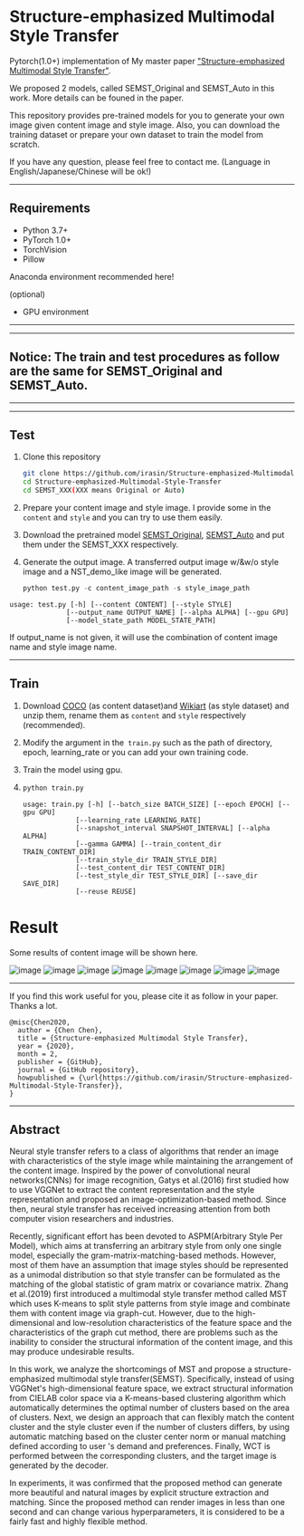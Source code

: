 # Structure-emphasized Multimodal Style Transfer
Pytorch(1.0+) implementation of My master paper ["Structure-emphasized Multimodal Style Transfer"](https://drive.google.com/open?id=1TbbuokSGiPBaHcCwlxA7dHIfNKcTDZ9N).

We proposed 2 models, called SEMST_Original and SEMST_Auto in this work. More details can be founed in the paper.

This repository provides  pre-trained models for you to generate your own image given content image and style image. Also, you can download the training dataset or prepare your own dataset to train the model from scratch.

If you have any question, please feel free to contact me. (Language in English/Japanese/Chinese will be ok!)

---

## Requirements

- Python 3.7+
- PyTorch 1.0+
- TorchVision
- Pillow

Anaconda environment recommended here!

(optional)

- GPU environment 

---
---

## Notice: The train and test procedures as follow are the same for SEMST_Original and SEMST_Auto.
---
---

## Test
1. Clone this repository 

   ```bash
   git clone https://github.com/irasin/Structure-emphasized-Multimodal-Style-Transfer
   cd Structure-emphasized-Multimodal-Style-Transfer
   cd SEMST_XXX(XXX means Original or Auto)
   ```

2. Prepare your content image and style image. I provide some in the `content` and `style` and you can try to use them easily.

3. Download the pretrained model [SEMST_Original](https://drive.google.com/file/d/1G9S9nxaMa9N9QJwPfwfP9iZ6LMFYWrln/view?usp=sharing), [SEMST_Auto](https://drive.google.com/file/d/151Fo-O-ImtKNrr5n82oUbRH5ajAlpit9/view?usp=sharing) and put them under the SEMST_XXX respectively.

4. Generate the output image. A transferred output image w/&w/o style image and a NST_demo_like image will be generated.

   ```python
   python test.py -c content_image_path -s style_image_path
   ```

  ```
  usage: test.py [-h] [--content CONTENT] [--style STYLE]
                [--output_name OUTPUT_NAME] [--alpha ALPHA] [--gpu GPU]
                [--model_state_path MODEL_STATE_PATH]

   ```

   If output_name is not given, it will use the combination of content image name and style image name.


------

## Train

1. Download [COCO](http://cocodataset.org/#download) (as content dataset)and [Wikiart](https://www.kaggle.com/c/painter-by-numbers) (as style dataset) and unzip them, rename them as `content` and `style`  respectively (recommended).

2. Modify the argument in the` train.py` such as the path of directory, epoch, learning_rate or you can add your own training code.

3. Train the model using gpu.

4. ```python
   python train.py
   ```

   ```
   usage: train.py [-h] [--batch_size BATCH_SIZE] [--epoch EPOCH] [--gpu GPU]
                [--learning_rate LEARNING_RATE]
                [--snapshot_interval SNAPSHOT_INTERVAL] [--alpha ALPHA]
                [--gamma GAMMA] [--train_content_dir TRAIN_CONTENT_DIR]
                [--train_style_dir TRAIN_STYLE_DIR]
                [--test_content_dir TEST_CONTENT_DIR]
                [--test_style_dir TEST_STYLE_DIR] [--save_dir SAVE_DIR]
                [--reuse REUSE]
   ```



# Result

Some results of content image will be shown here.

![image](https://github.com/irasin/Structure-emphasized-Multimodal-Style-Transfer/blob/master/result/5_1.png)
![image](https://github.com/irasin/Structure-emphasized-Multimodal-Style-Transfer/blob/master/result/5_2.png)
![image](https://github.com/irasin/Structure-emphasized-Multimodal-Style-Transfer/blob/master/result/5_3.png)
![image](https://github.com/irasin/Structure-emphasized-Multimodal-Style-Transfer/blob/master/result/5_4.png)
![image](https://github.com/irasin/Structure-emphasized-Multimodal-Style-Transfer/blob/master/result/5_5.png)
![image](https://github.com/irasin/Structure-emphasized-Multimodal-Style-Transfer/blob/master/result/5_6.png)
![image](https://github.com/irasin/Structure-emphasized-Multimodal-Style-Transfer/blob/master/result/5_7.png)
![image](https://github.com/irasin/Structure-emphasized-Multimodal-Style-Transfer/blob/master/result/5_8.png)

---
If you find this work useful for you, please cite it as follow in your paper. Thanks a lot.

```
@misc{Chen2020,
  author = {Chen Chen},
  title = {Structure-emphasized Multimodal Style Transfer},
  year = {2020},
  month = 2,
  publisher = {GitHub},
  journal = {GitHub repository},
  howpublished = {\url{https://github.com/irasin/Structure-emphasized-Multimodal-Style-Transfer}},
}
```
---
## Abstract
Neural style transfer refers to a class of algorithms that render an image with characteristics of the style image while maintaining the arrangement of the content image.
Inspired by the power of convolutional neural networks(CNNs) for image recognition, Gatys et al.(2016) first studied how to use VGGNet to extract the content representation and the style representation and proposed an image-optimization-based method. Since then, neural style transfer has received increasing attention from both computer vision researchers and industries.

Recently, significant effort has been devoted to ASPM(Arbitrary Style Per Model), which aims at transferring an arbitrary style from only one single model, especially the gram-matrix-matching-based methods. However, most of them have an assumption that image styles should be represented as a unimodal distribution so that style transfer can be formulated as the matching of the global statistic of gram matrix or covariance matrix. Zhang et al.(2019) first introduced a multimodal style transfer method called MST which uses K-means to split style patterns from style image and combinate them with content image via graph-cut. However, due to the high-dimensional and low-resolution characteristics of the feature space and the characteristics of the graph cut method, there are problems such as the inability to consider the structural information of the content image, and this may produce undesirable results.

In this work, we analyze the shortcomings of MST and propose a structure-emphasized multimodal style transfer(SEMST). Specifically, instead of using VGGNet's high-dimensional feature space, we extract structural information from CIELAB color space via a K-means-based clustering algorithm which automatically determines the optimal number of clusters based on the area of clusters. Next, we design an approach that can flexibly match the content cluster and the style cluster even if the number of clusters differs, by using automatic matching based on the cluster center norm or manual matching defined according to user 's demand and preferences. Finally, WCT is performed between the corresponding clusters, and the target image is generated by the decoder.

In experiments, it was confirmed that the proposed method can generate more beautiful and natural images by explicit structure extraction and matching. Since the proposed method can render images in less than one second and can change various hyperparameters, it is considered to be a fairly fast and highly flexible method.
